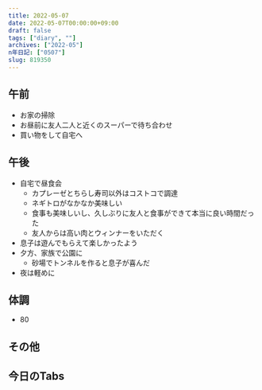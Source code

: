 ```yaml
---
title: 2022-05-07
date: 2022-05-07T00:00:00+09:00
draft: false
tags: ["diary", ""]
archives: ["2022-05"]
n年日記: ["0507"]
slug: 819350
---
```

## 午前
- お家の掃除
- お昼前に友人二人と近くのスーパーで待ち合わせ
- 買い物をして自宅へ
## 午後
- 自宅で昼食会
  - カプレーゼとちらし寿司以外はコストコで調達
  - ネギトロがなかなか美味しい
  - 食事も美味しいし、久しぶりに友人と食事ができて本当に良い時間だった
  - 友人からは高い肉とウィンナーをいただく
- 息子は遊んでもらえて楽しかったよう
- 夕方、家族で公園に
  - 砂場でトンネルを作ると息子が喜んだ
- 夜は軽めに
## 体調
- 80
## その他
## 今日のTabs